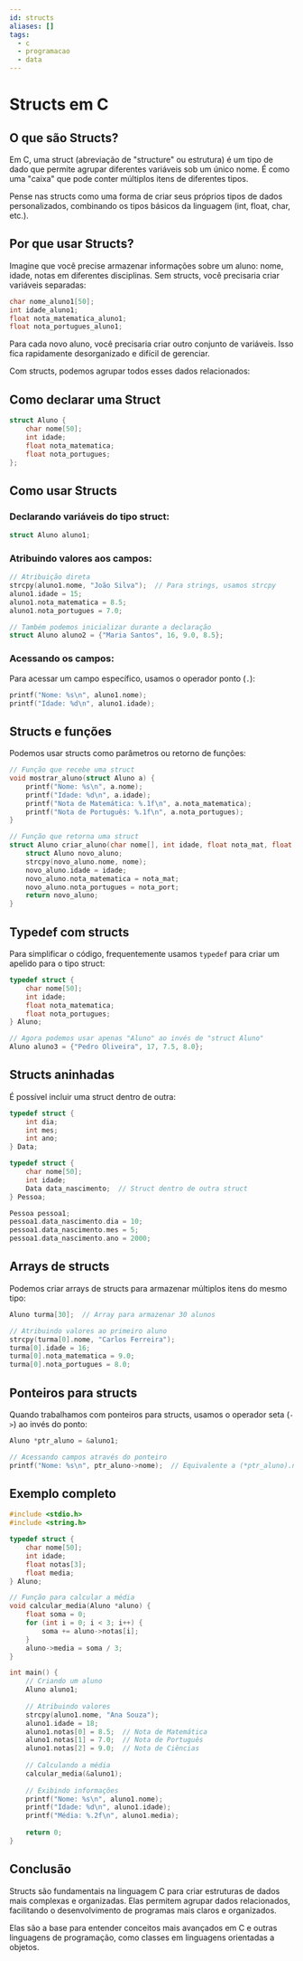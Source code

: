 ```yaml
---
id: structs
aliases: []
tags:
  - c
  - programacao
  - data
---
```



# Structs em C

## O que são Structs?

Em C, uma struct (abreviação de "structure" ou estrutura) é um tipo de dado que permite agrupar diferentes variáveis sob um único nome. É como uma "caixa" que pode conter múltiplos itens de diferentes tipos.

Pense nas structs como uma forma de criar seus próprios tipos de dados personalizados, combinando os tipos básicos da linguagem (int, float, char, etc.).

## Por que usar Structs?

Imagine que você precise armazenar informações sobre um aluno: nome, idade, notas em diferentes disciplinas. Sem structs, você precisaria criar variáveis separadas:

```c
char nome_aluno1[50];
int idade_aluno1;
float nota_matematica_aluno1;
float nota_portugues_aluno1;
```

Para cada novo aluno, você precisaria criar outro conjunto de variáveis. Isso fica rapidamente desorganizado e difícil de gerenciar.

Com structs, podemos agrupar todos esses dados relacionados:

## Como declarar uma Struct

```c
struct Aluno {
    char nome[50];
    int idade;
    float nota_matematica;
    float nota_portugues;
};
```

## Como usar Structs

### Declarando variáveis do tipo struct:

```c
struct Aluno aluno1;
```

### Atribuindo valores aos campos:

```c
// Atribuição direta
strcpy(aluno1.nome, "João Silva");  // Para strings, usamos strcpy
aluno1.idade = 15;
aluno1.nota_matematica = 8.5;
aluno1.nota_portugues = 7.0;

// Também podemos inicializar durante a declaração
struct Aluno aluno2 = {"Maria Santos", 16, 9.0, 8.5};
```

### Acessando os campos:

Para acessar um campo específico, usamos o operador ponto (`.`):

```c
printf("Nome: %s\n", aluno1.nome);
printf("Idade: %d\n", aluno1.idade);
```

## Structs e funções

Podemos usar structs como parâmetros ou retorno de funções:

```c
// Função que recebe uma struct
void mostrar_aluno(struct Aluno a) {
    printf("Nome: %s\n", a.nome);
    printf("Idade: %d\n", a.idade);
    printf("Nota de Matemática: %.1f\n", a.nota_matematica);
    printf("Nota de Português: %.1f\n", a.nota_portugues);
}

// Função que retorna uma struct
struct Aluno criar_aluno(char nome[], int idade, float nota_mat, float nota_port) {
    struct Aluno novo_aluno;
    strcpy(novo_aluno.nome, nome);
    novo_aluno.idade = idade;
    novo_aluno.nota_matematica = nota_mat;
    novo_aluno.nota_portugues = nota_port;
    return novo_aluno;
}
```

## Typedef com structs

Para simplificar o código, frequentemente usamos `typedef` para criar um apelido para o tipo struct:

```c
typedef struct {
    char nome[50];
    int idade;
    float nota_matematica;
    float nota_portugues;
} Aluno;

// Agora podemos usar apenas "Aluno" ao invés de "struct Aluno"
Aluno aluno3 = {"Pedro Oliveira", 17, 7.5, 8.0};
```

## Structs aninhadas

É possível incluir uma struct dentro de outra:

```c
typedef struct {
    int dia;
    int mes;
    int ano;
} Data;

typedef struct {
    char nome[50];
    int idade;
    Data data_nascimento;  // Struct dentro de outra struct
} Pessoa;

Pessoa pessoa1;
pessoa1.data_nascimento.dia = 10;
pessoa1.data_nascimento.mes = 5;
pessoa1.data_nascimento.ano = 2000;
```

## Arrays de structs

Podemos criar arrays de structs para armazenar múltiplos itens do mesmo tipo:

```c
Aluno turma[30];  // Array para armazenar 30 alunos

// Atribuindo valores ao primeiro aluno
strcpy(turma[0].nome, "Carlos Ferreira");
turma[0].idade = 16;
turma[0].nota_matematica = 9.0;
turma[0].nota_portugues = 8.0;
```

## Ponteiros para structs

Quando trabalhamos com ponteiros para structs, usamos o operador seta (`->`) ao invés do ponto:

```c
Aluno *ptr_aluno = &aluno1;

// Acessando campos através do ponteiro
printf("Nome: %s\n", ptr_aluno->nome);  // Equivalente a (*ptr_aluno).nome
```

## Exemplo completo

```c
#include <stdio.h>
#include <string.h>

typedef struct {
    char nome[50];
    int idade;
    float notas[3];
    float media;
} Aluno;

// Função para calcular a média
void calcular_media(Aluno *aluno) {
    float soma = 0;
    for (int i = 0; i < 3; i++) {
        soma += aluno->notas[i];
    }
    aluno->media = soma / 3;
}

int main() {
    // Criando um aluno
    Aluno aluno1;
    
    // Atribuindo valores
    strcpy(aluno1.nome, "Ana Souza");
    aluno1.idade = 18;
    aluno1.notas[0] = 8.5;  // Nota de Matemática
    aluno1.notas[1] = 7.0;  // Nota de Português
    aluno1.notas[2] = 9.0;  // Nota de Ciências
    
    // Calculando a média
    calcular_media(&aluno1);
    
    // Exibindo informações
    printf("Nome: %s\n", aluno1.nome);
    printf("Idade: %d\n", aluno1.idade);
    printf("Média: %.2f\n", aluno1.media);
    
    return 0;
}
```

## Conclusão

Structs são fundamentais na linguagem C para criar estruturas de dados mais complexas e organizadas. Elas permitem agrupar dados relacionados, facilitando o desenvolvimento de programas mais claros e organizados.

Elas são a base para entender conceitos mais avançados em C e outras linguagens de programação, como classes em linguagens orientadas a objetos.
